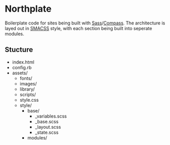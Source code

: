 Northplate
==========

Boilerplate code for sites being built with [Sass](http://sass-lang.com)/[Compass](http://compass-style.org). The architecture is layed out in [SMACSS](http://smacss.com) style, with each section being built into seperate modules.


Stucture
--------

+ index.html    
+ config.rb     
+ assets/       
    + fonts/    
    + images/   
    + library/   
    + scripts/  
    + style.css 
    + style/    
        + base/    
            + _variables.scss
            + _base.scss     
            + _layout.scss   
            + _state.scss    
        + modules/       